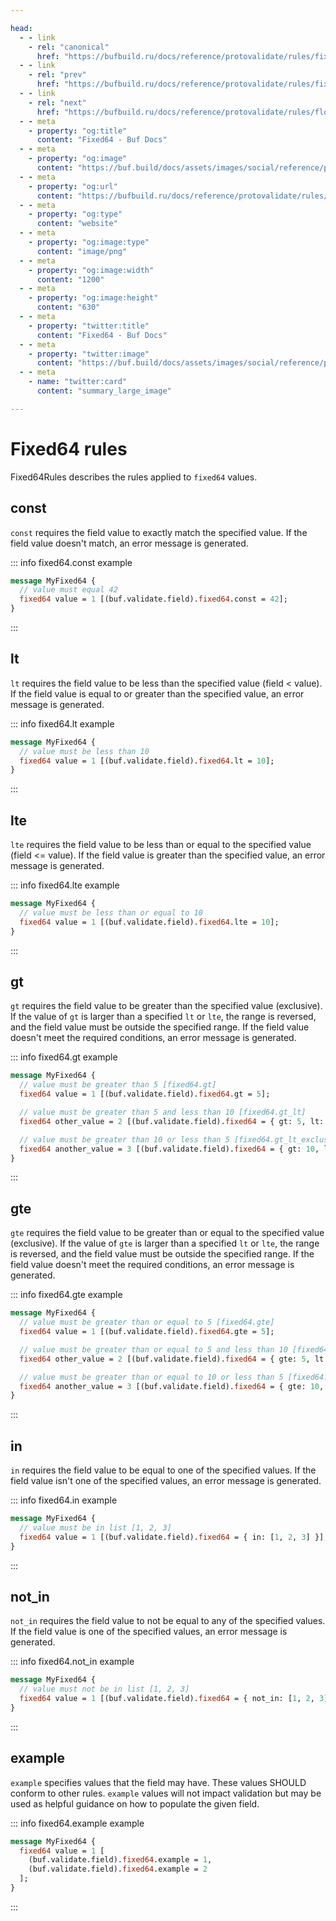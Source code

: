 ```yaml
---

head:
  - - link
    - rel: "canonical"
      href: "https://bufbuild.ru/docs/reference/protovalidate/rules/fixed64_rules/"
  - - link
    - rel: "prev"
      href: "https://bufbuild.ru/docs/reference/protovalidate/rules/fixed32_rules/"
  - - link
    - rel: "next"
      href: "https://bufbuild.ru/docs/reference/protovalidate/rules/float_rules/"
  - - meta
    - property: "og:title"
      content: "Fixed64 - Buf Docs"
  - - meta
    - property: "og:image"
      content: "https://buf.build/docs/assets/images/social/reference/protovalidate/rules/fixed64_rules.png"
  - - meta
    - property: "og:url"
      content: "https://bufbuild.ru/docs/reference/protovalidate/rules/fixed64_rules/"
  - - meta
    - property: "og:type"
      content: "website"
  - - meta
    - property: "og:image:type"
      content: "image/png"
  - - meta
    - property: "og:image:width"
      content: "1200"
  - - meta
    - property: "og:image:height"
      content: "630"
  - - meta
    - property: "twitter:title"
      content: "Fixed64 - Buf Docs"
  - - meta
    - property: "twitter:image"
      content: "https://buf.build/docs/assets/images/social/reference/protovalidate/rules/fixed64_rules.png"
  - - meta
    - name: "twitter:card"
      content: "summary_large_image"

---
```


# Fixed64 rules

Fixed64Rules describes the rules applied to `fixed64` values.

## const

`const` requires the field value to exactly match the specified value. If the field value doesn't match, an error message is generated.

::: info fixed64.const example

```proto
message MyFixed64 {
  // value must equal 42
  fixed64 value = 1 [(buf.validate.field).fixed64.const = 42];
}
```

:::

## lt

`lt` requires the field value to be less than the specified value (field < value). If the field value is equal to or greater than the specified value, an error message is generated.

::: info fixed64.lt example

```proto
message MyFixed64 {
  // value must be less than 10
  fixed64 value = 1 [(buf.validate.field).fixed64.lt = 10];
}
```

:::

## lte

`lte` requires the field value to be less than or equal to the specified value (field <= value). If the field value is greater than the specified value, an error message is generated.

::: info fixed64.lte example

```proto
message MyFixed64 {
  // value must be less than or equal to 10
  fixed64 value = 1 [(buf.validate.field).fixed64.lte = 10];
}
```

:::

## gt

`gt` requires the field value to be greater than the specified value (exclusive). If the value of `gt` is larger than a specified `lt` or `lte`, the range is reversed, and the field value must be outside the specified range. If the field value doesn't meet the required conditions, an error message is generated.

::: info fixed64.gt example

```proto
message MyFixed64 {
  // value must be greater than 5 [fixed64.gt]
  fixed64 value = 1 [(buf.validate.field).fixed64.gt = 5];

  // value must be greater than 5 and less than 10 [fixed64.gt_lt]
  fixed64 other_value = 2 [(buf.validate.field).fixed64 = { gt: 5, lt: 10 }];

  // value must be greater than 10 or less than 5 [fixed64.gt_lt_exclusive]
  fixed64 another_value = 3 [(buf.validate.field).fixed64 = { gt: 10, lt: 5 }];
}
```

:::

## gte

`gte` requires the field value to be greater than or equal to the specified value (exclusive). If the value of `gte` is larger than a specified `lt` or `lte`, the range is reversed, and the field value must be outside the specified range. If the field value doesn't meet the required conditions, an error message is generated.

::: info fixed64.gte example

```proto
message MyFixed64 {
  // value must be greater than or equal to 5 [fixed64.gte]
  fixed64 value = 1 [(buf.validate.field).fixed64.gte = 5];

  // value must be greater than or equal to 5 and less than 10 [fixed64.gte_lt]
  fixed64 other_value = 2 [(buf.validate.field).fixed64 = { gte: 5, lt: 10 }];

  // value must be greater than or equal to 10 or less than 5 [fixed64.gte_lt_exclusive]
  fixed64 another_value = 3 [(buf.validate.field).fixed64 = { gte: 10, lt: 5 }];
}
```

:::

## in

`in` requires the field value to be equal to one of the specified values. If the field value isn't one of the specified values, an error message is generated.

::: info fixed64.in example

```proto
message MyFixed64 {
  // value must be in list [1, 2, 3]
  fixed64 value = 1 [(buf.validate.field).fixed64 = { in: [1, 2, 3] }];
}
```

:::

## not_in

`not_in` requires the field value to not be equal to any of the specified values. If the field value is one of the specified values, an error message is generated.

::: info fixed64.not_in example

```proto
message MyFixed64 {
  // value must not be in list [1, 2, 3]
  fixed64 value = 1 [(buf.validate.field).fixed64 = { not_in: [1, 2, 3] }];
}
```

:::

## example

`example` specifies values that the field may have. These values SHOULD conform to other rules. `example` values will not impact validation but may be used as helpful guidance on how to populate the given field.

::: info fixed64.example example

```proto
message MyFixed64 {
  fixed64 value = 1 [
    (buf.validate.field).fixed64.example = 1,
    (buf.validate.field).fixed64.example = 2
  ];
}
```

:::
